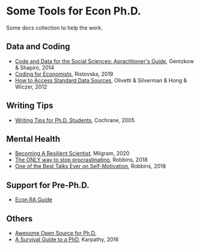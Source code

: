 # Some Tools for Econ Ph.D.
Some docs collection to help the work.
## Data and Coding
- [Code and Data for the Social Sciences: Apractitioner's Guide](https://github.com/Jancyll/Tools/blob/main/Shapiro_CodeAndData.pdf), Gentzkow & Shapiro, 2014
- [Coding for Economists](https://github.com/Jancyll/Tools/blob/main/coding-for-economists.pdf), Ristovska, 2019
- [How to Access Standard Data Sources](https://github.com/Jancyll/Tools/blob/main/how%20to%20access%20standard%20data%20sources.pdf), Olivetti & Silverman & Hong & Wiczer, 2012

## Writing Tips
- [Writing Tips for Ph.D. Students](https://github.com/Jancyll/Tools/blob/main/cochrane_writing%20tips.pdf), Cochrane, 2005

## Mental Health
- [Becoming A Resilient Scientist](https://github.com/Jancyll/Tools/blob/main/FEEDBACK_RESILIENCE_SUMMER_2020.pdf), Milgram, 2020
- [The ONLY way to stop procrastinating](https://www.youtube.com/watch?v=4x7MkLDGnu8&t=204s), Robbins, 2018
- [One of the Best Talks Ever on Self-Motivation](https://www.youtube.com/watch?v=_BNDdamTDak), Robbins, 2018

## Support for Pre-Ph.D.
- [Econ RA Guide](https://raguide.github.io/)

## Others 
- [Awesome Open Source for Ph.D.](https://awesomeopensource.com/projects/phd?categoryPage=17)
- [A Survival Guide to a PhD](http://karpathy.github.io/2016/09/07/phd/), Karpathy, 2016
